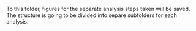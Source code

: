 To this folder, figures for the separate analysis steps taken will be saved. The structure is going to be divided into separe subfolders for each analysis. 
